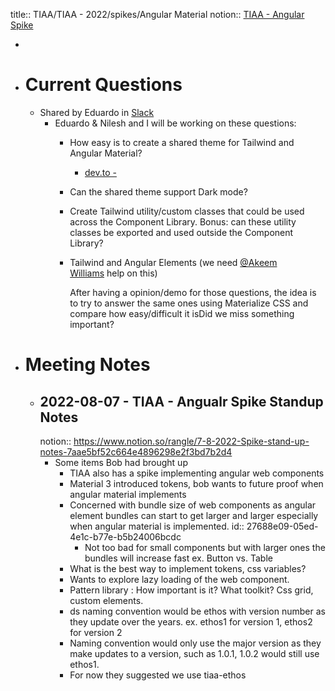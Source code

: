 title:: TIAA/TIAA - 2022/spikes/Angular Material
notion:: [TIAA - Angular Spike](https://www.notion.so/rangle/Angular-Material-Spike-6101a88d9df64b178f8769215dbca853)

-
- # Current Questions
	- Shared by Eduardo in [Slack](https://rangle.slack.com/archives/C03HUUCBW14/p1660230792437029)
		- Eduardo & Nilesh and I will be working on these questions:
			- How easy is to create a shared theme for Tailwind and Angular Material?
				- [dev.to - ](https://dev.to/bitovi/tailwind-css-with-angular-v12-what-you-need-to-know-2h9b)
			- Can the shared theme support Dark mode?
			- Create Tailwind utility/custom classes that could be used across the Component Library. Bonus: can these utility classes be exported and used outside the Component Library?
			- Tailwind and Angular Elements (we need [@Akeem Williams](https://rangle.slack.com/team/U02G57QUH3K) help on this)
			  
			  After having a opinion/demo for those questions, the idea is to try to answer the same ones using Materialize CSS and compare how easy/difficult it isDid we miss something important?
- # Meeting Notes
	- ## 2022-08-07 - TIAA - Angualr Spike Standup Notes
	  notion:: https://www.notion.so/rangle/7-8-2022-Spike-stand-up-notes-7aae5bf52c664e4896298e2f3bd7b2d4
		- Some items Bob had brought up
			- TIAA also has a spike implementing angular web components
			- Material 3 introduced tokens, bob wants to future proof when angular material implements
			- Concerned with bundle size of web components as angular element bundles can start to get larger and larger especially when angular material is implemented.
			  id:: 27688e09-05ed-4e1c-b77e-b5b24006bcdc
				- Not too bad for small components but with larger ones the bundles will increase fast ex. Button vs. Table
			- What is the best way to implement tokens, css variables?
			- Wants to explore lazy loading of the web component.
			- Pattern library : How important is it? What toolkit? Css grid, custom elements.
			- ds naming convention would be ethos with version number as they update over the years. ex. ethos1 for version 1, ethos2 for version 2
			- Naming convention would only use the major version as they make updates to a version, such as 1.0.1, 1.0.2 would still use ethos1.
			- For now they suggested we use tiaa-ethos